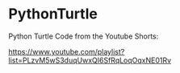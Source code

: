 # PythonTurtle

Python Turtle Code from the Youtube Shorts: 

https://www.youtube.com/playlist?list=PLzvM5wS3duqUwxQI6SfRqLoqOqxNE01Rv
